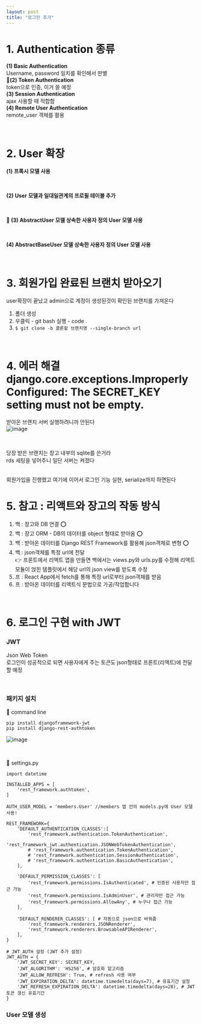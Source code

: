 ```yaml
---
layout: post
title: "로그인 추가"
---
```


# 1. Authentication 종류
<b>(1) Basic Authentication</b>  
Username, password 일치를 확인해서 판별  
<b>📌(2) Token Authentication</b>  
token으로 인증, 이거 쓸 예정  
<b>(3) Session Authentication</b>  
ajax 사용할 때 적합함  
<b>(4) Remote User Authentication</b>  
remote_user 객체를 활용  

<br>

# 2. User 확장
<b>(1) 프록시 모델 사용</b>  

<br>

<b>(2) User 모델과 일대일관계의 프로필 테이블 추가</b>  

<br>

<b> 📌 (3) AbstractUser 모델 상속한 사용자 정의 User 모델 사용</b>  

<br>

<b>(4) AbstractBaseUser 모델 상속한 사용자 정의 User 모델 사용</b>  

<br>

# 3. 회원가입 완료된 브랜치 받아오기
user확장이 끝났고 admin으로 계정이 생성된것이 확인된 브랜치를 가져온다  
1. 폴더 생성
2. 우클릭 - git bash 실행 - code .
3. `$ git clone -b 클론할 브랜치명 --single-branch url`  

<br>

# 4. 에러 해결 django.core.exceptions.ImproperlyConfigured: The SECRET_KEY setting must not be empty.
받아온 브랜치 서버 실행하려니까 안된다  
![image](https://user-images.githubusercontent.com/86642180/183142941-2d1a9305-c897-4676-a29d-b5e99a5d9ae1.png)  

<br>

당장 받은 브랜치는 장고 내부의 sqlite를 쓴거라  
rds 세팅을 넣어주니 일단 서버는 켜졌다  

<br>
회원가입을 진행했고 여기에 이어서 로그인 기능 실현, serialize까지 하면된다  

<br>

# 5. 참고 : 리액트와 장고의 작동 방식
1. 백 : 장고와 DB 연결 ⭕  
2. 백 : 장고 ORM - DB의 데이터를 object 형태로 받아옴 ⭕  
3. 백 : 받아온 데이터를 Django REST Framework를 활용해 json객체로 변형 ⭕  
4. 백 : json객체를 특정 url에 전달  
👉 프론트에서 리액트 앱을 만들면 백에서는 views.py와 urls.py를 수정해 리액트 모듈이 얹힌 템플릿에서 해당 url의 json view를 받도록 수정  
5. 프 : React App에서 fetch를 통해 특정 url로부터 json객체를 받음  
6. 프 : 받아온 데이터를 리액트식 문법으로 가공/작업합니다  

<br>

# 6. 로그인 구현 with JWT
### JWT
Json Web Token  
로그인이 성공적으로 되면 사용자에게 주는 토큰도 json형태로 프론트(리액트)에 전달할 예정  

<br>

### 패키지 설치
📌 command line
```
pip install djangoframework-jwt
pip install django-rest-authtoken
```
![image](https://user-images.githubusercontent.com/86642180/183255557-2b13b9a9-ccb2-4bd6-b043-6f9116a8b6b6.png)  

<br>

📌 settings.py
```
import datetime

INSTALLED_APPS = [
	'rest_framework.authtoken',
]

AUTH_USER_MODEL = 'members.User' //members 앱 안의 models.py에 User 모델 사용!

REST_FRAMEWORK={
    'DEFAULT_AUTHENTICATION_CLASSES':[
        'rest_framework.authentication.TokenAuthentication',
        'rest_framework_jwt.authentication.JSONWebTokenAuthentication',
        # 'rest_framework.authentication.TokenAuthentication',
        # 'rest_framework.authentication.SessionAuthentication',
        # 'rest_framework.authentication.BasicAuthentication',
    ],

    'DEFAULT_PERMISSION_CLASSES': [
        'rest_framework.permissions.IsAuthenticated', # 인증된 사용자만 접근 가능
        'rest_framework.permissions.IsAdminUser', # 관리자만 접근 가능
        'rest_framework.permissions.AllowAny', # 누구나 접근 가능
    ],

    'DEFAULT_RENDERER_CLASSES': [ # 자동으로 json으로 바꿔줌
        'rest_framework.renderers.JSONRenderer',
        'rest_framework.renderers.BrowsableAPIRenderer',
    ],
}

# JWT_AUTH 설정 (JWT 추가 설정)
JWT_AUTH = {
    'JWT_SECRET_KEY': SECRET_KEY,
    'JWT_ALGORITHM': 'HS256', # 암호화 알고리즘
    'JWT_ALLOW_REFRESH': True, # refresh 사용 여부
    'JWT_EXPIRATION_DELTA': datetime.timedelta(days=7), # 유효기간 설정
    'JWT_REFRESH_EXPIRATION_DELTA': datetime.timedelta(days=28), # JWT 토큰 갱신 유효기간
}
```

### User 모델 생성
